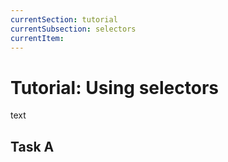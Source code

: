```yaml
---
currentSection: tutorial
currentSubsection: selectors
currentItem:
---
```

# Tutorial: Using selectors
text

## Task A  <a id="todo"></a>
